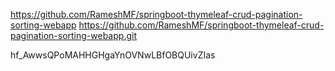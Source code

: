 https://github.com/RameshMF/springboot-thymeleaf-crud-pagination-sorting-webapp
https://github.com/RameshMF/springboot-thymeleaf-crud-pagination-sorting-webapp.git

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
